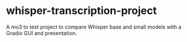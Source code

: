 # whisper-transcription-project
A mo3 to text project to compare Whisper base and small models with a Gradio GUI and presentation.

